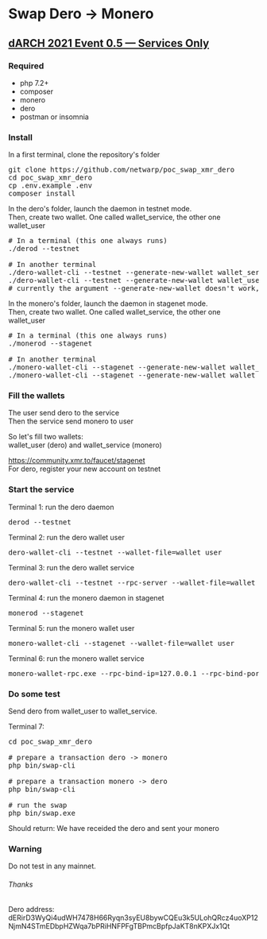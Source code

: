 # Swap Dero -> Monero

## [dARCH 2021 Event 0.5 — Services Only](https://medium.com/deroproject/darch-2021-event-0-5-services-only-44a8587a3511)

### Required

- php 7.2+
- composer
- monero
- dero
- postman or insomnia

### Install

In a first terminal, clone the repository's folder
<pre>
git clone https://github.com/netwarp/poc_swap_xmr_dero
cd poc_swap_xmr_dero
cp .env.example .env
composer install
</pre>

In the dero's folder, launch the daemon in testnet mode. <br>
Then, create two wallet. One called wallet_service, the other one wallet_user
<pre>
# In a terminal (this one always runs)
./derod --testnet

# In another terminal
./dero-wallet-cli --testnet --generate-new-wallet wallet_service
./dero-wallet-cli --testnet --generate-new-wallet wallet_user
# currently the argument --generate-new-wallet doesn't work, create wallets manually
</pre>

In the monero's folder, launch the daemon in stagenet mode. <br>
Then, create two wallet. One called wallet_service, the other one wallet_user
<pre>
# In a terminal (this one always runs)
./monerod --stagenet

# In another terminal
./monero-wallet-cli --stagenet --generate-new-wallet wallet_service
./monero-wallet-cli --stagenet --generate-new-wallet wallet_user
</pre>

### Fill the wallets
The user send dero to the service <br>
Then the service send monero to user <br>

So let's fill two wallets: <br> 
wallet_user (dero) and wallet_service (monero)

https://community.xmr.to/faucet/stagenet <br>
For dero, register your new account on testnet

### Start the service
Terminal 1: run the dero daemon
<pre>
derod --testnet
</pre>

Terminal 2: run the dero wallet user
<pre>
dero-wallet-cli --testnet --wallet-file=wallet_user
</pre>

Terminal 3: run the dero wallet service
<pre>
dero-wallet-cli --testnet --rpc-server --wallet-file=wallet_user
</pre>

Terminal 4: run the monero daemon in stagenet
<pre>
monerod --stagenet
</pre>

Terminal 5: run the monero wallet user
<pre>
monero-wallet-cli --stagenet --wallet-file=wallet_user
</pre>

Terminal 6: run the monero wallet service
<pre>
monero-wallet-rpc.exe --rpc-bind-ip=127.0.0.1 --rpc-bind-port=38083 --disable-rpc-login --log-level=3 --wallet-file=wallet_service --prompt-for-password --stagenet
</pre>

### Do some test 

Send dero from wallet_user to wallet_service.

Terminal 7:
<pre>
cd poc_swap_xmr_dero

# prepare a transaction dero -> monero
php bin/swap-cli

# prepare a transaction monero -> dero
php bin/swap-cli

# run the swap
php bin/swap.exe
</pre>

Should return: We have receided the dero and sent your monero

### Warning
Do not test in any mainnet.

###### Thanks
Dero address: dERirD3WyQi4udWH7478H66Ryqn3syEU8bywCQEu3k5ULohQRcz4uoXP12NjmN4STmEDbpHZWqa7bPRiHNFPFgTBPmcBpfpJaKT8nKPXJx1Qt



